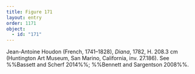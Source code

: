 ```yaml
---
title: Figure 171
layout: entry
order: 1171
object:
  - id: "171"
---
```


Jean-Antoine Houdon (French, 1741–1828), *Diana*, 1782, H. 208.3 cm (Huntington Art Museum, San Marino, California, inv. 27.186). See %%Bassett and Scherf 2014%%; %%Bennett and Sargentson 2008%%.
